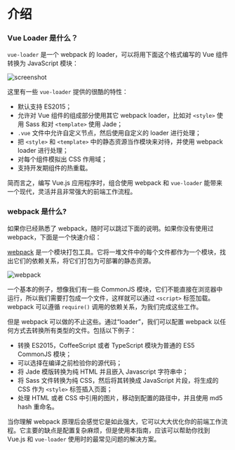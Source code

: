 # 介绍



### Vue Loader 是什么？



<code>vue-loader</code> 是一个 webpack 的 loader，可以将用下面这个格式编写的 Vue 组件转换为 JavaScript 模块：



![screenshot](http://blog.evanyou.me/images/vue-component.png)



这里有一些 <code>vue-loader</code> 提供的很酷的特性：


- 默认支持 ES2015；
- 允许对 Vue 组件的组成部分使用其它 webpack loader，比如对 <code>&lt;style&gt;</code> 使用 Sass 和对 <code>&lt;template&gt;</code> 使用 Jade；
- <code>.vue</code> 文件中允许自定义节点，然后使用自定义的 loader 进行处理；
- 把 <code>&lt;style&gt;</code> 和 <code>&lt;template&gt;</code> 中的静态资源当作模块来对待，并使用 webpack loader 进行处理；
- 对每个组件模拟出 CSS 作用域；
- 支持开发期组件的热重载。

简而言之，编写 Vue.js 应用程序时，组合使用 webpack 和 <code>vue-loader</code> 能带来一个现代，灵活并且非常强大的前端工作流程。



### webpack 是什么?



如果你已经熟悉了 webpack，随时可以跳过下面的说明。如果你没有使用过 webpack，下面是一个快速介绍：



[webpack](https://webpack.github.io/) 是一个模块打包工具。它将一堆文件中的每个文件都作为一个模块，找出它们的依赖关系，将它们打包为可部署的静态资源。



![webpack](https://webpack.github.io/assets/what-is-webpack.png)



一个基本的例子，想像我们有一些 CommonJS 模块，它们不能直接在浏览器中运行，所以我们需要打包成一个文件，这样就可以通过 <code>&lt;script&gt;</code> 标签加载。webpack 可以遵循 <code>require()</code> 调用的依赖关系，为我们完成这些工作。



但是 webpack 可以做的不止这些。通过“loader”，我们可以配置 webpack 以任何方式去转换所有类型的文件。包括以下例子：


- 转换 ES2015，CoffeeScript 或者 TypeScript 模块为普通的 ES5 CommonJS 模块；
- 可以选择在编译之前检验你的源代码；
- 将 Jade 模版转换为纯 HTML 并且嵌入 Javascript 字符串中；
- 将 Sass 文件转换为纯 CSS，然后将其转换成 JavaScript 片段，将生成的 CSS 作为 <code>&lt;style&gt;</code> 标签插入页面；
- 处理 HTML 或者 CSS 中引用的图片，移动到配置的路径中，并且使用 md5 hash 重命名。

当你理解 webpack 原理后会感觉它是如此强大，它可以大大优化你的前端工作流程。它主要的缺点是配置复杂麻烦，但是使用本指南，应该可以帮助你找到 Vue.js 和 <code>vue-loader</code> 使用时的最常见问题的解决方案。



